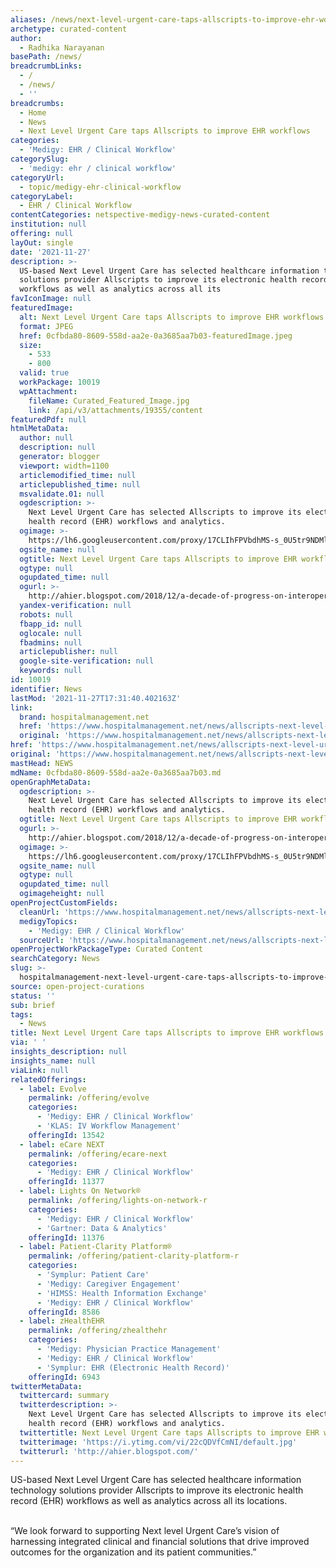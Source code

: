 ```yaml
---
aliases: /news/next-level-urgent-care-taps-allscripts-to-improve-ehr-workflows
archetype: curated-content
author:
  - Radhika Narayanan
basePath: /news/
breadcrumbLinks:
  - /
  - /news/
  - ''
breadcrumbs:
  - Home
  - News
  - Next Level Urgent Care taps Allscripts to improve EHR workflows
categories:
  - 'Medigy: EHR / Clinical Workflow'
categorySlug:
  - 'medigy: ehr / clinical workflow'
categoryUrl:
  - topic/medigy-ehr-clinical-workflow
categoryLabel:
  - EHR / Clinical Workflow
contentCategories: netspective-medigy-news-curated-content
institution: null
offering: null
layOut: single
date: '2021-11-27'
description: >-
  US-based Next Level Urgent Care has selected healthcare information technology
  solutions provider Allscripts to improve its electronic health record (EHR)
  workflows as well as analytics across all its
favIconImage: null
featuredImage:
  alt: Next Level Urgent Care taps Allscripts to improve EHR workflows
  format: JPEG
  href: 0cfbda80-8609-558d-aa2e-0a3685aa7b03-featuredImage.jpeg
  size:
    - 533
    - 800
  valid: true
  workPackage: 10019
  wpAttachment:
    fileName: Curated_Featured_Image.jpg
    link: /api/v3/attachments/19355/content
featuredPdf: null
htmlMetaData:
  author: null
  description: null
  generator: blogger
  viewport: width=1100
  articlemodified_time: null
  articlepublished_time: null
  msvalidate.01: null
  ogdescription: >-
    Next Level Urgent Care has selected Allscripts to improve its electronic
    health record (EHR) workflows and analytics.
  ogimage: >-
    https://lh6.googleusercontent.com/proxy/17CLIhFPVbdhMS-s_0U5tr9NDMli2JTAHVPpP1JscH6kRySsy5KoY9SCrXMpPTMA6ovONTvcIpj86wpgNGCGyhhc1aNNmRI0P7Cq27ZBWn0yTupKRmzv9OltvXg2Qr0JQaTpU1P1a2VfbJgQUfERHbpHntBdcKCeQz5CvijohEPwMFOzq7OULQQrsihWOj4SzlG8nOZmZNnuElNl0MVOiSGrlSd-dTvH630fVYNYzb2xFQ=w1200-h630-p-k-no-nu
  ogsite_name: null
  ogtitle: Next Level Urgent Care taps Allscripts to improve EHR workflows
  ogtype: null
  ogupdated_time: null
  ogurl: >-
    http://ahier.blogspot.com/2018/12/a-decade-of-progress-on-interoperability.html
  yandex-verification: null
  robots: null
  fbapp_id: null
  oglocale: null
  fbadmins: null
  articlepublisher: null
  google-site-verification: null
  keywords: null
id: 10019
identifier: News
lastMod: '2021-11-27T17:31:40.402163Z'
link:
  brand: hospitalmanagement.net
  href: 'https://www.hospitalmanagement.net/news/allscripts-next-level-urgent/'
  original: 'https://www.hospitalmanagement.net/news/allscripts-next-level-urgent/'
href: 'https://www.hospitalmanagement.net/news/allscripts-next-level-urgent/'
original: 'https://www.hospitalmanagement.net/news/allscripts-next-level-urgent/'
mastHead: NEWS
mdName: 0cfbda80-8609-558d-aa2e-0a3685aa7b03.md
openGraphMetaData:
  ogdescription: >-
    Next Level Urgent Care has selected Allscripts to improve its electronic
    health record (EHR) workflows and analytics.
  ogtitle: Next Level Urgent Care taps Allscripts to improve EHR workflows
  ogurl: >-
    http://ahier.blogspot.com/2018/12/a-decade-of-progress-on-interoperability.html
  ogimage: >-
    https://lh6.googleusercontent.com/proxy/17CLIhFPVbdhMS-s_0U5tr9NDMli2JTAHVPpP1JscH6kRySsy5KoY9SCrXMpPTMA6ovONTvcIpj86wpgNGCGyhhc1aNNmRI0P7Cq27ZBWn0yTupKRmzv9OltvXg2Qr0JQaTpU1P1a2VfbJgQUfERHbpHntBdcKCeQz5CvijohEPwMFOzq7OULQQrsihWOj4SzlG8nOZmZNnuElNl0MVOiSGrlSd-dTvH630fVYNYzb2xFQ=w1200-h630-p-k-no-nu
  ogsite_name: null
  ogtype: null
  ogupdated_time: null
  ogimageheight: null
openProjectCustomFields:
  cleanUrl: 'https://www.hospitalmanagement.net/news/allscripts-next-level-urgent/'
  medigyTopics:
    - 'Medigy: EHR / Clinical Workflow'
  sourceUrl: 'https://www.hospitalmanagement.net/news/allscripts-next-level-urgent/'
openProjectWorkPackageType: Curated Content
searchCategory: News
slug: >-
  hospitalmanagement-next-level-urgent-care-taps-allscripts-to-improve-ehr-workflows
source: open-project-curations
status: ''
sub: brief
tags:
  - News
title: Next Level Urgent Care taps Allscripts to improve EHR workflows
via: ' '
insights_description: null
insights_name: null
viaLink: null
relatedOfferings:
  - label: Evolve
    permalink: /offering/evolve
    categories:
      - 'Medigy: EHR / Clinical Workflow'
      - 'KLAS: IV Workflow Management'
    offeringId: 13542
  - label: eCare NEXT
    permalink: /offering/ecare-next
    categories:
      - 'Medigy: EHR / Clinical Workflow'
    offeringId: 11377
  - label: Lights On Network®
    permalink: /offering/lights-on-network-r
    categories:
      - 'Medigy: EHR / Clinical Workflow'
      - 'Gartner: Data & Analytics'
    offeringId: 11376
  - label: Patient-Clarity Platform®
    permalink: /offering/patient-clarity-platform-r
    categories:
      - 'Symplur: Patient Care'
      - 'Medigy: Caregiver Engagement'
      - 'HIMSS: Health Information Exchange'
      - 'Medigy: EHR / Clinical Workflow'
    offeringId: 8586
  - label: zHealthEHR
    permalink: /offering/zhealthehr
    categories:
      - 'Medigy: Physician Practice Management'
      - 'Medigy: EHR / Clinical Workflow'
      - 'Symplur: EHR (Electronic Health Record)'
    offeringId: 6943
twitterMetaData:
  twittercard: summary
  twitterdescription: >-
    Next Level Urgent Care has selected Allscripts to improve its electronic
    health record (EHR) workflows and analytics.
  twittertitle: Next Level Urgent Care taps Allscripts to improve EHR workflows
  twitterimage: 'https://i.ytimg.com/vi/22cQDVfCmNI/default.jpg'
  twitterurl: 'http://ahier.blogspot.com/'
---
```

<p>US-based Next Level Urgent Care has selected healthcare information technology solutions provider Allscripts to improve its electronic health record (EHR) workflows as well as analytics across all its locations.</p><p><br>“We look forward to supporting Next level Urgent Care’s vision of harnessing integrated clinical and financial solutions that drive improved outcomes for the organization and its patient communities.”</p>